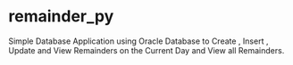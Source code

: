 # remainder_py
Simple Database Application using Oracle Database to Create , Insert , Update and View Remainders on the Current Day and View all Remainders.
